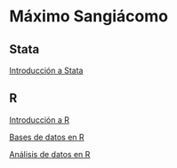 # Máximo Sangiácomo

## Stata

[Introducción a Stata](https://msangia.github.io/stata.html)        

## R

[Introducción a R](https://msangia.github.io/R/01Intro.html)

[Bases de datos en R](https://msangia.github.io/R/02BaseDatos.html)

[Análisis de datos en R](https://msangia.github.io/R/03AnalisisDatos.html)

